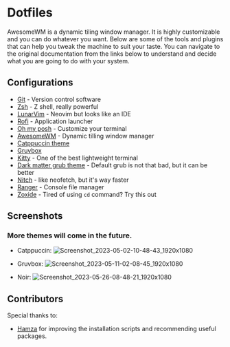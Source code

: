 # Dotfiles
AwesomeWM is a dynamic tiling window manager. It is highly customizable and you can do whatever you want. Below are some of the tools and plugins that can help you tweak the machine to suit your taste. You can navigate to the original documentation from the links below to understand and decide what you are going to do with your system.

## Configurations
- [Git](https://git-scm.com/book/en/v2/Customizing-Git-Git-Configuration) - Version control software
- [Zsh](https://ohmyz.sh/) - Z shell, really powerful
- [LunarVim](https://www.lunarvim.org/docs/installation) - Neovim but looks like an IDE
- [Rofi](https://github.com/catppuccin/rofi/tree/main/deathemonic) - Application launcher
- [Oh my posh](https://ohmyposh.dev/docs/) - Customize your terminal
- [AwesomeWM](https://awesomewm.org/doc/api/documentation/07-my-first-awesome.md.html#) - Dynamic tilling window manager
- [Catppuccin theme](https://github.com/catppuccin/catppuccin)
- [Gruvbox](https://github.com/morhetz/gruvbox)
- [Kitty](https://sw.kovidgoyal.net/kitty/binary/) - One of the best lightweight terminal
- [Dark matter grub theme](https://gitlab.com/VandalByte/darkmatter-grub-theme) - Default grub is not that bad, but it can be better
- [Nitch](https://github.com/ssleert/nitch) - like neofetch, but it's way faster
- [Ranger](https://ranger.github.io/) - Console file manager
- [Zoxide](https://github.com/ajeetdsouza/zoxide) - Tired of using `cd` command? Try this out

## Screenshots
### More themes will come in the future.
- Catppuccin:
![Screenshot_2023-05-02-10-48-43_1920x1080](https://user-images.githubusercontent.com/61068720/235719073-25941152-3121-41b6-b869-a163c3523a5d.png)

- Gruvbox:
![Screenshot_2023-05-11-02-08-45_1920x1080](https://github.com/vulekhanh/dotfiles/assets/61068720/b845e4d3-698b-4d93-916f-e71ff97e351e)

- Noir:
![Screenshot_2023-05-26-08-48-21_1920x1080](https://github.com/vulekhanh/dotfiles/assets/61068720/13664fc3-d35b-4459-bf59-799f792f00de)


## Contributors
Special thanks to:
- [Hamza](https://github.com/Hamza12700) for improving the installation scripts and recommending useful packages.
